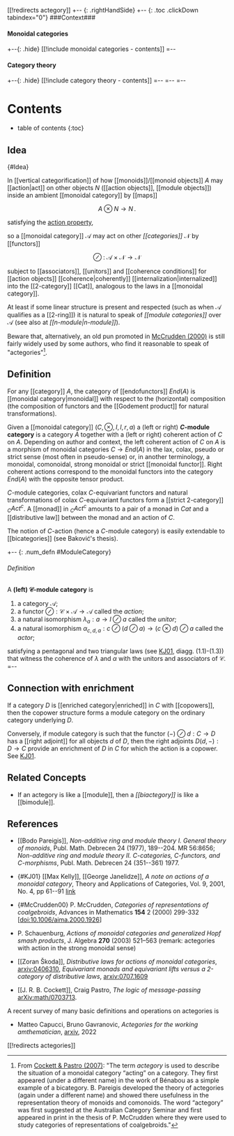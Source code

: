 [[!redirects actegory]]
+-- {: .rightHandSide}
+-- {: .toc .clickDown tabindex="0"}
###Context###
#### Monoidal categories
+--{: .hide}
[[!include monoidal categories - contents]]
=--
#### Category theory
+--{: .hide}
[[!include category theory - contents]]
=--
=--
=--


# Contents
* table of contents
{:toc}

## Idea
 {#Idea}

In [[vertical categorification]] of how [[monoids]]/[[monoid objects]] $A$ may [[action|act]] on other objects $N$ ([[action objects]], [[module objects]]) inside an ambient [[monoidal category]] by [[maps]]

$$
  A \otimes N \longrightarrow N
  \,.
$$

satisfying the [action property](action#eq:ActionProperty),

so a [[monoidal category]] $\mathcal{A}$ may act on other *[[categories]]* $\mathcal{N}$ by [[functors]] 

$$
  \oslash 
  \;\colon\;
  \mathcal{A} \times \mathcal{N}
  \longrightarrow
  \mathcal{N}
$$

subject to [[associators]], [[unitors]] and [[coherence conditions]] for [[action objects]] [[coherence|coherently]] [[internalization|internalized]] into the [[2-category]] [[Cat]], analogous to the laws in a [[monoidal category]].

At least if some linear structure is present and respected (such as when $\mathcal{A}$ qualifies as a [[2-ring]]) it is natural to speak of *[[module categories]]* over $\mathcal{A}$ (see also at *[[n-module|$n$-module]]*).

Beware that, alternatively, an old pun promoted in [McCrudden (2000)](#McCrudden00) is still fairly widely used by some authors, who find it reasonable to speak of "actegories"[^1].


[^1]: From [Cockett & Pastro (2007)](#CockettPastro07): "The term *actegory* is used to describe the situation of a monoidal category “acting” on a category.  They first appeared (under a different name) in the work of B&eacute;nabou as a simple example of a bicategory. B. Pareigis developed the theory of actegories (again under a different name) and showed there usefulness in the representation theory of monoids and comonoids. The word “actegory” was first suggested at the Australian Category Seminar and first appeared in print in the thesis of P. McCrudden where they were used to study categories of representations of coalgebroids."



## Definition

For any [[category]] $A$, the category of [[endofunctors]] $End(A)$ is [[monoidal category|monoidal]] with respect to the (horizontal) composition (the composition of functors and the [[Godement product]] for natural transformations).

Given a [[monoidal category]] $(C,\otimes,I,l,r,a)$ a (left or right) __$C$-module category__ is a category $A$ together with a (left or right) coherent action of $C$ on $A$. Depending on author and context, the left coherent action of $C$ on $A$ is a morphism of monoidal categories $C\to End(A)$ in the lax, colax, pseudo or strict sense (most often in pseudo-sense) or, in another terminology, a monoidal, comonoidal, strong monoidal or strict [[monoidal functor]]. Right coherent actions correspond to the monoidal functors into the category $End(A)$ with the opposite tensor product. 

$C$-module categories, colax $C$-equivariant functors and natural transformations of colax $C$-equivariant functors form a [[strict 2-category]] $_C Act^c$. A [[monad]] in $_C Act^c$ amounts to a pair of a monad in $Cat$ and a [[distributive law]] between the monad and an action of $C$. 

The notion of $C$-action (hence a $C$-module category) is easily extendable to [[bicategories]] (see Bakovi&#263;'s thesis).

+-- {: .num_defn #ModuleCategory}
###### Definition
A **(left) $\mathcal{C}$-module category** is

1. a category $\mathcal{A}$;
1. a functor $\oslash : \mathcal{C} \times \mathcal{A} \to \mathcal{A}$ called the *action*;
1. a natural isomorphism $\lambda_a : a \to I \oslash a$ called the *unitor*;
1. a natural isomorphism $\alpha_{c,d,a} : c \oslash (d \oslash a) \to (c \otimes d) \oslash a$ called the *actor*;

satisfying a pentagonal and two triangular laws (see [KJ01](#KJ01), diagg. (1.1)-(1.3)) that witness the coherence of $\lambda$ and $\alpha$ with the unitors and associators of $\mathcal{C}$.
=--

## Connection with enrichment 
If a category $D$ is [[enriched category|enriched]] in $C$ with [[copowers]], then the copower structure forms a module category on the ordinary category underlying $D$. 

Conversely, if module category is such that the functor $(-)\oslash d:C\to D$ has a [[right adjoint]] for all objects $d$ of $D$, then the right adjoints $D(d,-):D\to C$ provide an enrichment of $D$ in $C$ for which the action is a copower. See [KJ01](#KJ01).




## Related Concepts

* If an actegory is like a [[module]], then a _[[biactegory]]_ is like a [[bimodule]].

## References

* [[Bodo Pareigis]], _Non-additive ring and module theory I. General theory of monoids_, Publ. Math. Debrecen 24 (1977), 189--204. MR 56:8656; _Non-additive ring and module theory II. C-categories, C-functors, and C-morphisms_, Publ. Math. Debrecen 24 (351--361) 1977. 

* {#KJ01} [[Max Kelly]], [[George Janelidze]], _A note on actions of a monoidal category_, Theory and Applications of Categories, Vol. 9, 2001, No. 4, pp 61--91 [link](http://www.tac.mta.ca/tac/volumes/9/n4/9-04abs.html)

* {#McCrudden00} P. McCrudden, *Categories of representations of coalgebroids*, Advances in Mathematics __154__ 2 (2000) 299-332 &lbrack;[doi:10.1006/aima.2000.1926](https://doi.org/10.1006/aima.2000.1926)&rbrack;

* P. Schauenburg, _Actions of monoidal categories and generalized Hopf smash products_, J. Algebra __270__ (2003) 521&#8211;563 (remark: actegories with action in the strong monoidal sense)

* [[Zoran Škoda]], _Distributive laws for actions of monoidal categories_, [arxiv:0406310](http://arxiv.org/abs/math/0406310), _Equivariant monads and equivariant lifts versus a 2-category of distributive laws_, [arxiv:0707.1609](http://arxiv.org/abs/0707.1609)

* [[J. R. B. Cockett]], Craig Pastro, _The logic of message-passing_ [arXiv:math/0703713](https://arxiv.org/abs/math/0703713).

A recent survey of many basic definitions and operations on actegories is

* Matteo Capucci, Bruno Gavranovic, _Actegories for the working amthematician_, [arxiv](https://arxiv.org/abs/2203.16351), 2022

[[!redirects actegories]]
